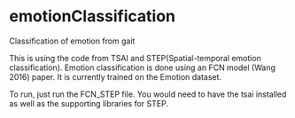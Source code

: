 # emotionClassification
Classification of emotion from gait


This is using the code from TSAI and STEP(Spatial-temporal emotion classification). Emotion classification is done using an FCN model (Wang 2016) paper. It is currently trained on the Emotion dataset. 


To run, just run the FCN_STEP file. You would need to have the tsai installed as well as the supporting libraries for STEP. 
